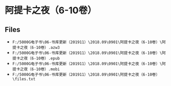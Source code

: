 # 阿提卡之夜（6-10卷）

## Files

- `F:/5000G电子书\06-书库更新（201911）\2018.09\0901\阿提卡之夜（6-10卷）\阿提卡之夜（6-10卷）.azw3`
- `F:/5000G电子书\06-书库更新（201911）\2018.09\0901\阿提卡之夜（6-10卷）\阿提卡之夜（6-10卷）.epub`
- `F:/5000G电子书\06-书库更新（201911）\2018.09\0901\阿提卡之夜（6-10卷）\阿提卡之夜（6-10卷）.mobi`
- `F:/5000G电子书\06-书库更新（201911）\2018.09\0901\阿提卡之夜（6-10卷）\files.txt`

